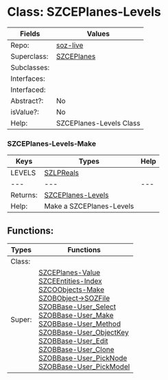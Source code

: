 
# Class:	SZCEPlanes-Levels

| Fields | Values |
| --------- | --------- |
| Repo: | [soz-live](/repos/soz-live.html) |
| Superclass: | [SZCEPlanes](SZCEPlanes.html) |
| Subclasses: |  |
| Interfaces: |  |
| Interfaced: |  |
| Abstract?: | No |
| isValue?: | No |
| Help: | SZCEPlanes-Levels Class |

### SZCEPlanes-Levels-Make

| Keys | Types | Help |
| --------- | --------- | --------- |
| LEVELS | [SZLPReals](SZLPReals.html) |  |
| --- | --- | --- |
| Returns: | [SZCEPlanes-Levels](SZCEPlanes-Levels.html) |
| Help: | Make a SZCEPlanes-Levels |


## Functions:

| Types | Functions |
| --------- | --------- |
| Class: |  |
| Super: | [SZCEPlanes-Value](SZCEPlanes.html) <br> [SZCEEntities-Index](SZCEEntities.html) <br> [SZCOObjects-Make](SZCOObjects.html) <br> [SZOBObject->SOZFile](SZOBObject.html) <br> [SZOBBase-User_Select](SZOBBase.html) <br> [SZOBBase-User_Make](SZOBBase.html) <br> [SZOBBase-User_Method](SZOBBase.html) <br> [SZOBBase-User_ObjectKey](SZOBBase.html) <br> [SZOBBase-User_Edit](SZOBBase.html) <br> [SZOBBase-User_Clone](SZOBBase.html) <br> [SZOBBase-User_PickNode](SZOBBase.html) <br> [SZOBBase-User_PickModel](SZOBBase.html) |


